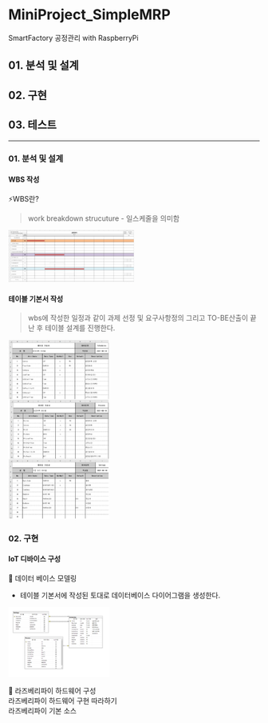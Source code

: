 # MiniProject_SimpleMRP
SmartFactory 공정관리 with RaspberryPi   
## 01. 분석 및 설계    
## 02. 구현   
## 03. 테스트 
----------------------------------------   
### 01. 분석 및 설계   

#### WBS 작성    
⚡WBS란?   
>work breakdown strucuture - 일스케줄을 의미함   
<img src = "https://github.com/hyojin-park24/MiniProject_SimpleMRP/blob/main/images/mbs.jpg" width="50%" height="50%">

#### 테이블 기본서 작성 
>wbs에 작성한 일정과 같이 과제 선정 및 요구사항정의 그리고 TO-BE산출이 끝난 후 테이블 설계를 진행한다.   
<img src = "https://github.com/hyojin-park24/MiniProject_SimpleMRP/blob/main/images/table.jpg" width="40%" height="40%">   

### 02. 구현   

#### IoT 디바이스 구성   
🌌 데이터 베이스 모델링   
- 테이블 기본서에 작성된 토대로 데이터베이스 다이어그램을 생성한다.   
<img src = "https://github.com/hyojin-park24/MiniProject_SimpleMRP/blob/main/images/db1.png" width="40%" height="40%">   

🌌 라즈베리파이 하드웨어 구성    
라즈베리파이 하드웨어 구현 따라하기   
라즈베리파이 기본 소스   



